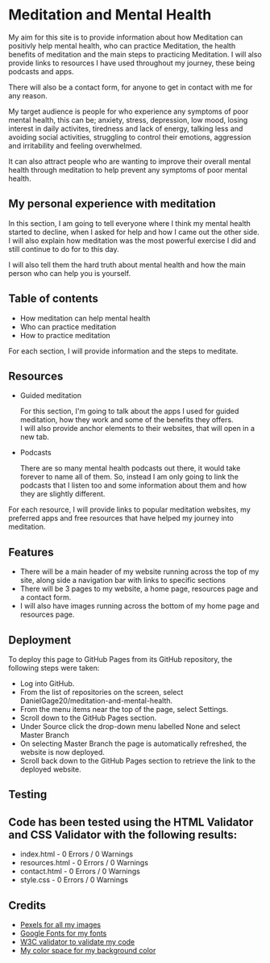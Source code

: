 <h1> Meditation and Mental Health</h1>
<p> My aim for this site is to provide information about how Meditation can positivly help mental health, who can practice Meditation, the health benefits of meditation and the main steps to practicing Meditation. I will also provide links to resources I have used throughout my journey, these being podcasts and apps. </p>
<p> There will also be a contact form, for anyone to get in contact with me for any reason.</p>

<section>
<p> My target audience is people for who experience any symptoms of poor mental health, this can be; anxiety, stress, depression, low mood, losing interest in daily activites, tiredness and lack of energy, talking less and avoiding social activities, struggling to control their emotions, aggression and irritability and feeling overwhelmed.</p> 

<p> It can also attract people who are wanting to improve their overall mental health through meditation to help prevent any symptoms of poor mental health. </p>

<h2> My personal experience with meditation</h2>
<p> In this section, I am going to tell everyone where I think my mental health started to decline, when I asked for help and how I came out the other side. I will also explain how meditation was the most powerful exercise I did and still continue to do for to this day.</p>
<p> I will also tell them the hard truth about mental health and how the main person who can help you is yourself.</p>

<h1> Table of contents</h1>
<ul>
  <li> How meditation can help mental health</li>
  <li> Who can practice meditation</li>
  <li> How to practice meditation</li>
  </ul>
  <p> For each section, I will provide information and the steps to meditate.</p>
  
  <h1> Resources</h1>
  <ul>
  <li> Guided meditation</li>
  <p>For this section, I'm going to talk about the apps I used for guided meditation, how they work and some of the benefits they offers.<br>
    I will also provide anchor elements to their websites, that will open in a new tab.</p>
  <li> Podcasts</li>
  <p> There are so many mental health podcasts out there, it would take forever to name all of them. So, instead I am only going to link the podcasts that I listen too and some information about them and how they are slightly different.</p>
  </ul>
  
  <p> For each resource, I will provide links to popular meditation websites, my preferred apps and free resources that have helped my journey into meditation.</p>
  
 <h1> Features</h1>
 <ul>
 <li> There will be a main header of my website running across the top of my site, along side a navigation bar with links to specific sections</li>
  <li> There will be 3 pages to my website, a home page, resources page and a contact form.</li>
  <li> I will also have images running across the bottom of my home page and resources page.</li>
  </ul>
  
  <h1>Deployment</h1>
  
  <p>To deploy this page to GitHub Pages from its GitHub repository, the following steps were taken:</p>
<ul>
  <li>Log into GitHub.</li>
  <li>From the list of repositories on the screen, select DanielGage20/meditation-and-mental-health.</li>
  <li>From the menu items near the top of the page, select Settings.</li>
  <li>Scroll down to the GitHub Pages section.</li>
  <li>Under Source click the drop-down menu labelled None and select Master Branch</li>
  <li>On selecting Master Branch the page is automatically refreshed, the website is now deployed.</li>
  <li>Scroll back down to the GitHub Pages section to retrieve the link to the deployed website.</li>
  </ul>
  
  <h1>Testing</h1>
  
 <h1>Code has been tested using the HTML Validator and CSS Validator with the following results:</h1>
<ul>
<li>index.html - 0 Errors / 0 Warnings</li>
<li>resources.html - 0 Errors / 0 Warnings</li>
<li>contact.html - 0 Errors / 0 Warnings</li>
  <li>style.css - 0 Errors / 0 Warnings</li>
  </ul>

  
  <h1> Credits</h1>
  <ul>
  <li><a href="https://www.pexels.com/" target="_blank"> Pexels for all my images</a></li>
  <li><a href="https://fonts.google.com/" target="_blank"> Google Fonts for my fonts</a></li>
  <li><a href="https://validator.w3.org/" target="_blank"> W3C validator to validate my code</a></li>
  <li><a href="https://mycolor.space/" target="_blank"> My color space for my background color</a></li>
  </ul>
  
  
  
  
  
  

